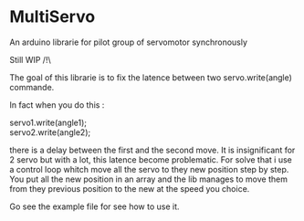 # MultiServo

An arduino librarie for pilot group of servomotor synchronously

Still WIP /!\

The goal of this librarie is to fix the latence between two servo.write(angle) commande.

In fact when you do this :

servo1.write(angle1);<br>
servo2.write(angle2);

there is a delay between the first and the second move. 
It is insignificant for 2 servo but with a lot, this latence become problematic.
For solve that i use a control loop whitch move all the servo to they new position step by step.
You put all the new position in an array and the lib manages to move them from they previous position to the new at the speed you choice.

Go see the example file for see how to use it.